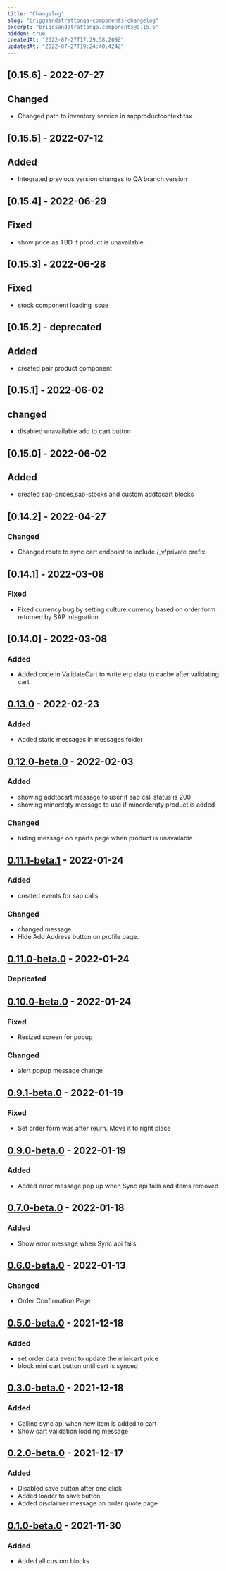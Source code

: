 ```yaml
---
title: "Changelog"
slug: "briggsandstrattonqa-components-changelog"
excerpt: "briggsandstrattonqa.components@0.15.6"
hidden: true
createdAt: "2022-07-27T17:29:58.209Z"
updatedAt: "2022-07-27T19:24:40.424Z"
---
```

[site]: https://briggsandstratton.myvtex.com/
## [0.15.6] - 2022-07-27
## Changed
- Changed path to inventory service in sapproductcontext.tsx

## [0.15.5] - 2022-07-12
## Added
- Integrated previous version changes to QA branch version

## [0.15.4] - 2022-06-29
## Fixed
- show price as TBD if product is unavailable

## [0.15.3] - 2022-06-28
## Fixed
- stock component loading issue

## [0.15.2] - deprecated
## Added
- created pair product component

## [0.15.1] - 2022-06-02
## changed
- disabled unavailable add to cart button

## [0.15.0] - 2022-06-02 
## Added
- created sap-prices,sap-stocks and custom addtocart blocks

## [0.14.2] - 2022-04-27
### Changed
- Changed route to sync cart endpoint to include /_v/private prefix

## [0.14.1] - 2022-03-08
### Fixed
- Fixed currency bug by setting culture.currency based on order form returned by SAP integration

## [0.14.0] - 2022-03-08
### Added
- Added code in ValidateCart to write erp data to cache after validating cart

## [0.13.0][site] - 2022-02-23
### Added
- Added static messages in messages folder

## [0.12.0-beta.0][site] - 2022-02-03
### Added
- showing addtocart message to user if sap call status is 200
- showing minordqty message to use if minorderqty product is added
### Changed
- hiding message on eparts page when product is unavailable 


## [0.11.1-beta.1][site] - 2022-01-24
### Added
- created events for sap calls
### Changed
- changed message
 - Hide Add Address button on profile page.

## [0.11.0-beta.0][site] - 2022-01-24
### Depricated
## [0.10.0-beta.0][site] - 2022-01-24
### Fixed
  - Resized screen for popup
### Changed
  - alert popup message change

## [0.9.1-beta.0][site] - 2022-01-19
### Fixed
  - Set order form was after reurn. Move it to right place
## [0.9.0-beta.0][site] - 2022-01-19
### Added
  - Added error message pop up when Sync api fails and items removed
## [0.7.0-beta.0][site] - 2022-01-18
### Added
  - Show error message when Sync api fails
## [0.6.0-beta.0][site] - 2022-01-13
### Changed
  - Order Confirmation Page
## [0.5.0-beta.0][site] - 2021-12-18
### Added
  - set order data event to update the minicart price
  - block mini cart button until cart is synced
## [0.3.0-beta.0][site] - 2021-12-18
### Added
  - Calling sync api when new item is added to cart
  - Show cart vaildation loading message
## [0.2.0-beta.0][site] - 2021-12-17
### Added
  - Disabled save button after one click
  - Added loader to save button
  - Added disclaimer message on order quote page
## [0.1.0-beta.0][site] - 2021-11-30
### Added

- Added all custom blocks